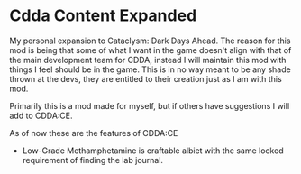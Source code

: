 # Cdda Content Expanded
My personal expansion to Cataclysm: Dark Days Ahead. The reason for this mod is being that some of what I want in the game doesn't align with that of the main development team for CDDA, instead I will maintain this mod with things I feel should be in the game. This is in no way meant to be any shade thrown at the devs, they are entitled to their creation just as I am with this mod.

Primarily this is a mod made for myself, but if others have suggestions I will add to CDDA:CE.

As of now these are the features of CDDA:CE
- Low-Grade Methamphetamine is craftable albiet with the same locked requirement of finding the lab journal.

